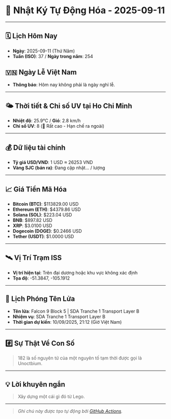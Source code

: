 # 🚀 Nhật Ký Tự Động Hóa - 2025-09-11

---
<!-- CALENDAR-MODULE -->
## 🗓️ Lịch Hôm Nay
- **Ngày**: 2025-09-11 (Thứ Năm)
- **Tuần (ISO)**: 37 / **Ngày trong năm**: 254

<!-- HOLIDAY-MODULE -->
## 🇻🇳 Ngày Lễ Việt Nam
- **Thông báo**: Hôm nay không phải là ngày nghỉ lễ.

---
<!-- WEATHER-UV-MODULE -->
## 🌤️ Thời tiết & Chỉ số UV tại Ho Chi Minh
- **Nhiệt độ**: 25.9°C / **Gió**: 2.8 km/h
- **Chỉ số UV**: 8 (🔴 Rất cao - Hạn chế ra ngoài)

---
<!-- FINANCE-MODULE -->
## 💰 Dữ liệu tài chính
- **Tỷ giá USD/VND**: 1 USD ≈ 26253 VND
- **Vàng SJC (bán ra)**: Đang cập nhật... / lượng

---
<!-- CRYPTO-MODULE -->
## 📈 Giá Tiền Mã Hóa
- **Bitcoin (BTC)**: $113829.00 USD
- **Ethereum (ETH)**: $4379.86 USD
- **Solana (SOL)**: $223.04 USD
- **BNB**: $897.82 USD
- **XRP**: $3.0100 USD
- **Dogecoin (DOGE)**: $0.2466 USD
- **Tether (USDT)**: $1.0000 USD

---
<!-- ISS-MODULE -->
## 🛰️ Vị Trí Trạm ISS
- **Vị trí hiện tại**: Trên đại dương hoặc khu vực không xác định
- **Tọa độ**: -51.3847, -105.1912

---
<!-- LAUNCH-MODULE -->
## 🚀 Lịch Phóng Tên Lửa
- **Tên lửa**: Falcon 9 Block 5 | SDA Tranche 1 Transport Layer B
- **Nhiệm vụ**: SDA Tranche 1 Transport Layer B
- **Thời gian dự kiến**: 10/09/2025, 21:12 (Giờ Việt Nam)

---
<!-- NUMBERS-MODULE -->
## #️⃣ Sự Thật Về Con Số
> 182 là số nguyên tử của một nguyên tố tạm thời được gọi là Unoctbium.

---
<!-- ADVICE-MODULE -->
## 💡 Lời khuyên ngắn
> Xây dựng một cái gì đó từ Lego.

---
<!-- FOOTER-MODULE -->
> *Ghi chú này được tạo tự động bởi [GitHub Actions](https://github.com/features/actions).*
